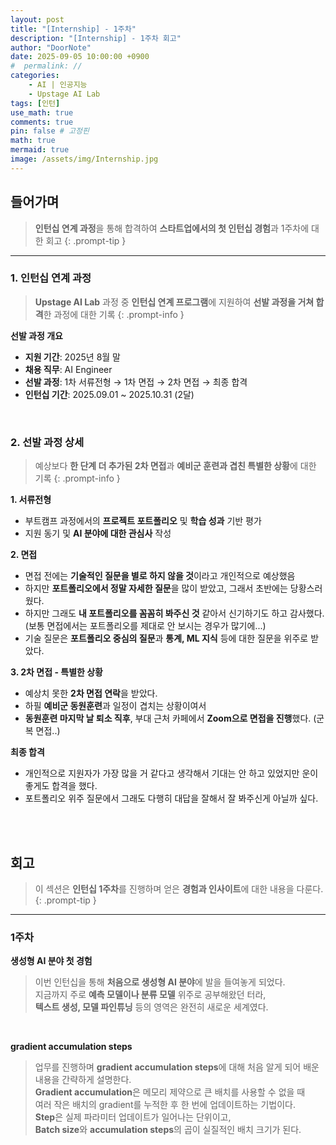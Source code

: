 ```yaml
---
layout: post
title: "[Internship] - 1주차"
description: "[Internship] - 1주차 회고"
author: "DoorNote"
date: 2025-09-05 10:00:00 +0900
#  permalink: //
categories:
    - AI | 인공지능
    - Upstage AI Lab
tags: [인턴]
use_math: true
comments: true
pin: false # 고정핀
math: true
mermaid: true
image: /assets/img/Internship.jpg
---
```


## 들어가며

> **인턴십 연계 과정**을 통해 합격하여 **스타트업에서의 첫 인턴십 경험**과 1주차에 대한 회고
{: .prompt-tip }

---

### 1. 인턴십 연계 과정

> **Upstage AI Lab** 과정 중 **인턴십 연계 프로그램**에 지원하여 **선발 과정을 거쳐 합격**한 과정에 대한 기록
{: .prompt-info }

**선발 과정 개요**

- **지원 기간**: 2025년 8월 말
- **채용 직무**: AI Engineer
- **선발 과정**: 1차 서류전형 → 1차 면접 → 2차 면접 → 최종 합격
- **인턴십 기간**: 2025.09.01 ~ 2025.10.31 (2달)

<br>

### 2. 선발 과정 상세

> 예상보다 **한 단계 더 추가된 2차 면접**과 **예비군 훈련과 겹친 특별한 상황**에 대한 기록
{: .prompt-info }

**1. 서류전형**
- 부트캠프 과정에서의 **프로젝트 포트폴리오** 및 **학습 성과** 기반 평가
- 지원 동기 및 **AI 분야에 대한 관심사** 작성

**2. 면접**
- 면접 전에는 **기술적인 질문을 별로 하지 않을 것**이라고 개인적으로 예상했음
- 하지만 **포트폴리오에서 정말 자세한 질문**을 많이 받았고, 그래서 초반에는 당황스러웠다.
- 하지만 그래도 **내 포트폴리오를 꼼꼼히 봐주신 것** 같아서 신기하기도 하고 감사했다.  
  (보통 면접에서는 포트폴리오를 제대로 안 보시는 경우가 많기에...)
- 기술 질문은 **포트폴리오 중심의 질문**과 **통계, ML 지식** 등에 대한 질문을 위주로 받았다.

**3. 2차 면접 - 특별한 상황**
- 예상치 못한 **2차 면접 연락**을 받았다.
- 하필 **예비군 동원훈련**과 일정이 겹치는 상황이여서
- **동원훈련 마지막 날 퇴소 직후**, 부대 근처 카페에서 **Zoom으로 면접을 진행**했다. (군복 면접..)

**최종 합격**
- 개인적으로 지원자가 가장 많을 거 같다고 생각해서 기대는 안 하고 있었지만 운이 좋게도 합격을 했다.
- 포트폴리오 위주 질문에서 그래도 다행히 대답을 잘해서 잘 봐주신게 아닐까 싶다.

<br>
<br>

## 회고

> 이 섹션은 **인턴십 1주차**를 진행하며 얻은 **경험과 인사이트**에 대한 내용을 다룬다.
{: .prompt-tip }

---

### 1주차

**생성형 AI 분야 첫 경험**

> 이번 인턴십을 통해 **처음으로 생성형 AI 분야**에 발을 들여놓게 되었다.  
> 지금까지 주로 **예측 모델이나 분류 모델** 위주로 공부해왔던 터라,  
> **텍스트 생성, 모델 파인튜닝** 등의 영역은 완전히 새로운 세계였다.

<br>

**gradient accumulation steps**

> 업무를 진행하며 **gradient accumulation steps**에 대해 처음 알게 되어 배운 내용을 간략하게 설명한다.  
> **Gradient accumulation**은 메모리 제약으로 큰 배치를 사용할 수 없을 때   
> 여러 작은 배치의 gradient를 누적한 후 한 번에 업데이트하는 기법이다.  
> **Step**은 실제 파라미터 업데이트가 일어나는 단위이고,  
> **Batch size**와 **accumulation steps**의 곱이 실질적인 배치 크기가 된다.


